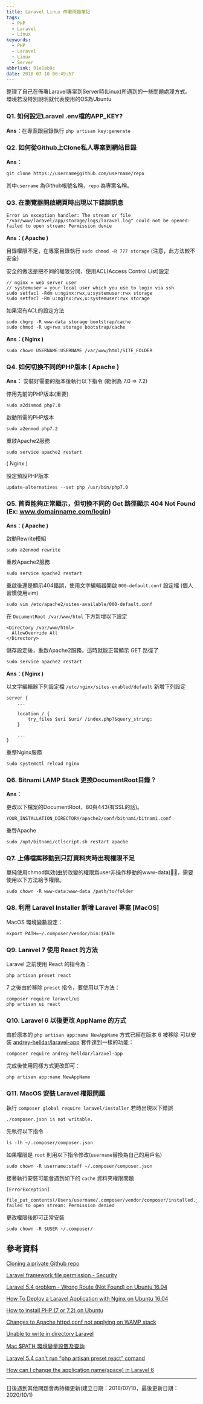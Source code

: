 ```yaml
---
title: Laravel Linux 佈署問題筆記
tags:
  - PHP
  - Laravel
  - Linux
keywords:
  - PHP
  - Laravel
  - Linux
  - Server
abbrlink: 91e1ab9c
date: 2018-07-10 00:49:57
---
```


整理了自己在佈署Laravel專案到Server時(Linux)所遇到的一些問題處理方式。
環境若沒特別說明就代表使用的OS為Ubuntu<!--more-->

### Q1. 如何設定Laravel .env檔的APP_KEY?

<strong>Ans：</strong>在專案跟目錄執行 `php artisan key:generate`

### Q2. 如何從Github上Clone私人專案到網站目錄

<strong>Ans：</strong> 

```shell
git clone https://username@github.com/username/repo
```
其中`username` 為Github帳號名稱，`repo` 為專案名稱。

### Q3. 在瀏覽器開啟網頁時出現以下錯誤訊息
`Error in exception handler: The stream or file "/var/www/laravel/app/storage/logs/laravel.log" could not be opened: failed to open stream: Permission denie`

<strong>Ans：( Apache )</strong> 

目錄權限不足，在專案目錄執行 `sudo chmod -R 777 storage` (注意，此方法較不安全)

安全的做法是把不同的權限分開，使用ACL(Access Control List)設定

```shell
// nginx = web server user
// systemuser = your local user which you use to login via ssh
sudo setfacl -Rdm u:nginx:rwx,u:systemuser:rwx storage
sudo setfacl -Rm u:nginx:rwx,u:systemuser:rwx storage
```

如果沒有ACL的設定方法

```shell
sudo chgrp -R www-data storage bootstrap/cache
sudo chmod -R ug+rwx storage bootstrap/cache
```

<strong>Ans：( Nginx )</strong>

```shell
sudo chown USERNAME:USERNAME /var/www/html/SITE_FOLDER
```

### Q4. 如何切換不同的PHP版本 ( Apache )

<strong>Ans：</strong> 安裝好需要的版本後執行以下指令 (範例為 7.0 => 7.2)

停用先前的PHP版本(重要)
```shell
sudo a2dismod php7.0
```
啟動所需的PHP版本
```shell
sudo a2enmod php7.2
```
重啟Apache2服務
```shell
sudo service apache2 restart
```

( Nginx )

設定預設PHP版本
```shell
update-alternatives --set php /usr/bin/php7.0
```

### Q5. 首頁能夠正常顯示，但切換不同的 Get 路徑顯示 404 Not Found (Ex: www.domainname.com/login) 

<strong>Ans：( Apache )</strong>

啟動Rewrite模組

```shell
sudo a2enmod rewrite
```

重啟Apache2服務

```shell
sudo service apache2 restart
```

重啟後還是顯示404錯誤，使用文字編輯器開啟 `000-default.conf` 設定檔 (個人習慣使用vim)

```shell
sudo vim /etc/apache2/sites-available/000-default.conf
```

在 `DocumentRoot /var/www/html` 下方新增以下設定

```apacheconf
<Directory /var/www/html>
  AllowOverride All
</Directory>
```

儲存設定後，重啟Apache2服務，這時就能正常顯示 GET 路徑了

```shell
sudo service apache2 restart
```

<strong>Ans：( Nginx )</strong>

以文字編輯器下列設定檔 `/etc/nginx/sites-enabled/default` 新增下列設定

```nginx
server {
    ...

    location / {
        try_files $uri $uri/ /index.php?$query_string;
    }

    ...
}
```

重整Nginx服務

```shell
sudo systemctl reload nginx
```

### Q6. Bitnami LAMP Stack 更換DocumentRoot目錄？

<strong>Ans：</strong>

更改以下檔案的DocumentRoot，80與443(有SSL的話)。

`YOUR_INSTALLATION_DIRECTORY/apache2/conf/bitnami/bitnami.conf`

重啓Apache

```shell
sudo /opt/bitnami/ctlscript.sh restart apache
```

### Q7. 上傳檔案移動到只訂資料夾時出現權限不足

單純使用chmod無效(由於改變的權限爲user非操作移動的www-data)，需要使用以下方法給予權限。

```shell
sudo chown -R www-data:www-data /path/to/folder
```

### Q8. 利用 Laravel Installer 新增 Laravel 專案 [MacOS]

MacOS 環境變數設定：

```shell
export PATH=~/.composer/vendor/bin:$PATH
```
### Q9. Laravel 7 使用 React 的方法

Laravel 之前使用 React 的指令為：

```php artisan preset react```

7 之後由於移除 ```preset``` 指令，要使用以下方法：

```shell
composer require laravel/ui
php artisan ui react
```

### Q10. Laravel 6 以後更改 AppName 的方式

由於原本的 ```php artisan app:name NewAppName``` 方式已經在版本 6 被移除
可以安裝 [andrey-helldar/laravel-app](https://github.com/andrey-helldar/laravel-app) 套件達到一樣的功能：

```composer require andrey-helldar/laravel-app```

完成後使用同樣方式更改即可：

```php artisan app:name NewAppName```

### Q11. MacOS 安裝 Laravel 權限問題

執行 ```composer global require laravel/installer``` 若時出現以下錯誤

```./composer.json is not writable.```

先執行以下指令

```ls -lh ~/.composer/composer.json```

如果權限是 `root` 則用以下指令修改(`username`替換為自己的用戶名)

```sudo chown -R username:staff ~/.composer/composer.json```

接著執行安裝可能會遇到如下的 `cache` 資料夾權限問題

```shell
[ErrorException]
  file_put_contents(/Users/username/.composer/vendor/composer/installed.json): failed to open stream: Permission denied
```

更改權限後即可正常安裝

```sudo chown -R $USER ~/.composer/```


## 參考資料

[Cloning a private Github repo](https://stackoverflow.com/questions/2505096/cloning-a-private-github-repo)

[Laravel framework file permission - Security](https://laracasts.com/discuss/channels/general-discussion/laravel-framework-file-permission-security)

[Laravel 5.4 problem - Wrong Route (Not Found) on Ubuntu 16.04](https://www.youtube.com/watch?v=7CatEn5IAlo)

[How To Deploy a Laravel Application with Nginx on Ubuntu 16.04](https://www.digitalocean.com/community/tutorials/how-to-deploy-a-laravel-application-with-nginx-on-ubuntu-16-04)

[How to install PHP (7 or 7.2) on Ubuntu](https://thishosting.rocks/install-php-on-ubuntu/)

[Changes to Apache httpd.conf not applying on WAMP stack](https://community.bitnami.com/t/changes-to-apache-httpd-conf-not-applying-on-wamp-stack/26224)

[Unable to write in directory Laravel](https://stackoverflow.com/questions/47337374/unable-to-write-in-directory-laravel)

[Mac $PATH 環境變量設置及查詢](https://adon988.logdown.com/posts/7809799-mac-path-environment-variables)

[Laravel 5.4 can't run “php artisan preset react” comand](https://stackoverflow.com/questions/48381322/laravel-5-4-cant-run-php-artisan-preset-react-comand)

[How can I change the application name(space) in Laravel 6](https://stackoverflow.com/questions/58099003/how-can-i-change-the-application-namespace-in-laravel-6)

---

日後遇到其他問題會再持續更新(建立日期：2018/07/10，最後更新日期：2020/10/1)